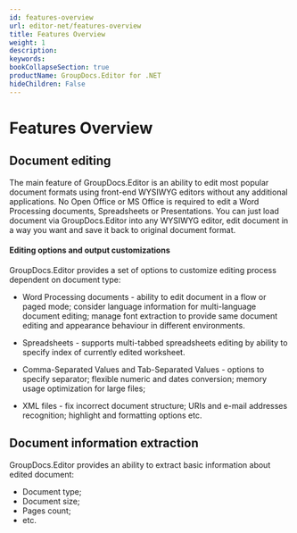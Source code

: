 ```yaml
---
id: features-overview
url: editor-net/features-overview
title: Features Overview
weight: 1
description: 
keywords: 
bookCollapseSection: true
productName: GroupDocs.Editor for .NET
hideChildren: False
---
```


# Features Overview



## Document editing

The main feature of GroupDocs.Editor is an ability to edit most popular document formats using front-end WYSIWYG editors without any additional applications. No Open Office or MS Office is required to edit a Word Processing documents, Spreadsheets or Presentations. You can just load document via GroupDocs.Editor into any WYSIWYG editor, edit document in a way you want and save it back to original document format.

#### Editing options and output customizations

GroupDocs.Editor provides a set of options to customize editing process dependent on document type:

*   Word Processing documents - ability to edit document in a flow or paged mode; consider language information for multi-language document editing; manage font extraction to provide same document editing and appearance behaviour in different environments.
    
*   Spreadsheets - supports multi-tabbed spreadsheets editing by ability to specify index of currently edited worksheet.
    
*   Comma-Separated Values and Tab-Separated Values - options to specify separator; flexible numeric and dates conversion; memory usage optimization for large files;
    
*   XML files - fix incorrect document structure; URIs and e-mail addresses recognition; highlight and formatting options etc.
    

## Document information extraction

GroupDocs.Editor provides an ability to extract basic information about edited document:

*   Document type;
*   Document size;
*   Pages count;
*   etc. 

